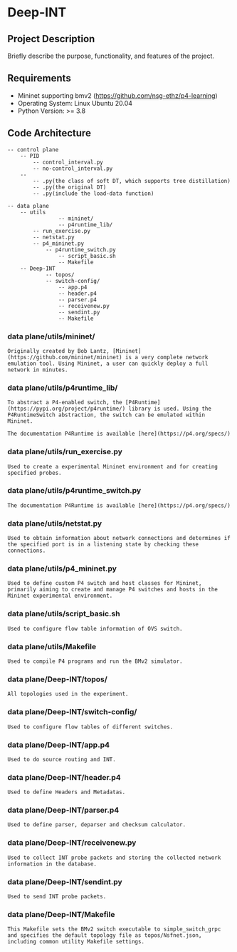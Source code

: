# Deep-INT
## Project Description
Briefly describe the purpose, functionality, and features of the project.
## Requirements
- Mininet supporting bmv2 (https://github.com/nsg-ethz/p4-learning)
- Operating System: Linux Ubuntu 20.04
- Python Version: >= 3.8
## Code Architecture
```
-- control plane
	-- PID
		-- control_interval.py
		-- no-control_interval.py
	-- 
		-- .py(the class of soft DT, which supports tree distillation)
		-- .py(the original DT)
		-- .py(include the load-data function)
		
-- data plane
	-- utils
                -- mininet/
                -- p4runtime_lib/
		-- run_exercise.py
		-- netstat.py
		-- p4_mininet.py
        	-- p4runtime_switch.py
                -- script_basic.sh
                -- Makefile
	-- Deep-INT
	        -- topos/
	        -- switch-config/
                -- app.p4
                -- header.p4
                -- parser.p4
                -- receivenew.py
                -- sendint.py
                -- Makefile

```

### data plane/utils/mininet/
```
Originally created by Bob Lantz, [Mininet](https://github.com/mininet/mininet) is a very complete network emulation tool. Using Mininet, a user can quickly deploy a full network in minutes. 
```
### data plane/utils/p4runtime_lib/
```
To abstract a P4-enabled switch, the [P4Runtime](https://pypi.org/project/p4runtime/) library is used. Using the P4RuntimeSwitch abstraction, the switch can be emulated within Mininet.

The documentation P4Runtime is available [here](https://p4.org/specs/)
```
### data plane/utils/run_exercise.py
```
Used to create a experimental Mininet environment and for creating specified probes.
```
### data plane/utils/p4runtime_switch.py
```
The documentation P4Runtime is available [here](https://p4.org/specs/)
```
### data plane/utils/netstat.py
```
Used to obtain information about network connections and determines if the specified port is in a listening state by checking these connections.
```
### data plane/utils/p4_mininet.py
```
Used to define custom P4 switch and host classes for Mininet, primarily aiming to create and manage P4 switches and hosts in the Mininet experimental environment.
```
### data plane/utils/script_basic.sh
```
Used to configure flow table information of OVS switch.
```
### data plane/utils/Makefile
```
Used to compile P4 programs and run the BMv2 simulator.
```
### data plane/Deep-INT/topos/
```'
All topologies used in the experiment.
```
### data plane/Deep-INT/switch-config/
```
Used to configure flow tables of different switches.
```
### data plane/Deep-INT/app.p4
```
Used to do source routing and INT.
```
### data plane/Deep-INT/header.p4
```
Used to define Headers and Metadatas.

```
### data plane/Deep-INT/parser.p4
```
Used to define parser, deparser and checksum calculator.
```
### data plane/Deep-INT/receivenew.py
```
Used to collect INT probe packets and storing the collected network information in the database.
```
### data plane/Deep-INT/sendint.py
```
Used to send INT probe packets.
```
### data plane/Deep-INT/Makefile
```
This Makefile sets the BMv2 switch executable to simple_switch_grpc and specifies the default topology file as topos/Nsfnet.json, including common utility Makefile settings.
```
### 

